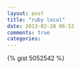 ```yaml
---
layout: post
title: "ruby local"
date: 2013-02-28 06:52
comments: true
categories: 
---
```

{% gist 5052542 %}
